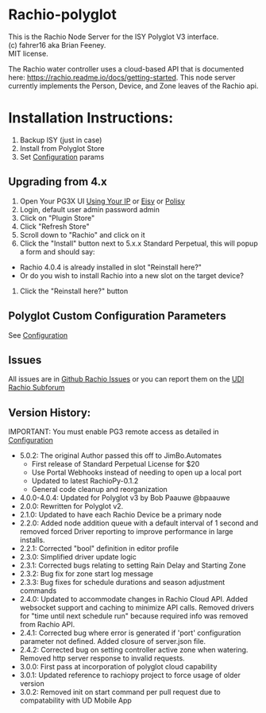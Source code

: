 # Rachio-polyglot
This is the Rachio Node Server for the ISY Polyglot V3 interface.  
(c) fahrer16 aka Brian Feeney.  
MIT license. 

The Rachio water controller uses a cloud-based API that is documented here: https://rachio.readme.io/docs/getting-started.
This node server currently implements the Person, Device, and Zone leaves of the Rachio api.


# Installation Instructions:
1. Backup ISY (just in case)
1. Install from Polyglot Store
1. Set [Configuration](POLYGLOT_CONFIG.md) params

## Upgrading from 4.x

1. Open Your PG3X UI [Using Your IP](https://xxx.xxx.xxx.xxx:3000) or [Eisy](https://eisy.local:3000/) or [Polisy](https://polisy.local:3000/)
1. Login, default user admin password admin
1. Click on "Plugin Store"
1. Click "Refresh Store"
1. Scroll down to "Rachio" and click on it
1. Click the "Install" button next to 5.x.x Standard Perpetual, this will popup a form and should say:
  * Rachio 4.0.4 is already installed in slot <n>		"Reinstall here?"
  * Or do you wish to install Rachio into a new slot on the target device?
1. Click the "Reinstall here?" button

## Polyglot Custom Configuration Parameters
See [Configuration](POLYGLOT_CONFIG.md)

## Issues

All issues are in [Github Rachio Issues](https://github.com/UniversalDevicesInc-PG3/udi-rachio-poly/issues) or you can report them on the [UDI Rachio Subforum](https://forum.universal-devices.com/forum/354-rachio/)

## Version History:
IMPORTANT: You must enable PG3 remote access as detailed in [Configuration](POLYGLOT_CONFIG.md)
* 5.0.2: The original Author passed this off to JimBo.Automates
  * First release of Standard Perpetual License for $20
  * Use Portal Webhooks instead of needing to open up a local port
  * Updated to latest RachioPy-0.1.2
  * General code cleanup and reorganization
* 4.0.0-4.0.4: Updated for Polyglot v3 by Bob Paauwe @bpaauwe
* 2.0.0: Rewritten for Polyglot v2.
* 2.1.0: Updated to have each Rachio Device be a primary node
* 2.2.0: Added node addition queue with a default interval of 1 second and removed forced Driver reporting to improve performance in large installs.
* 2.2.1: Corrected "bool" definition in editor profile
* 2.3.0: Simplified driver update logic
* 2.3.1: Corrected bugs relating to setting Rain Delay and Starting Zone
* 2.3.2: Bug fix for zone start log message
* 2.3.3: Bug fixes for schedule durations and season adjustment commands
* 2.4.0: Updated to accommodate changes in Rachio Cloud API.  Added websocket support and caching to minimize API calls.  Removed drivers for "time until next schedule run" because required info was removed from Rachio API.
* 2.4.1: Corrected bug where error is generated if 'port' configuration parameter not defined.  Added closure of server.json file.
* 2.4.2: Corrected bug on setting controller active zone when watering.  Removed http server response to invalid requests.
* 3.0.0: First pass at incorporation of polyglot cloud capability
* 3.0.1: Updated reference to rachiopy project to force usage of older version
* 3.0.2: Removed init on start command per pull request due to compatability with UD Mobile App
